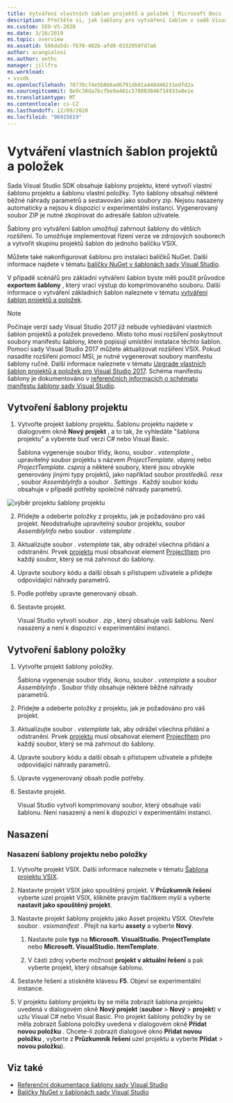 ```yaml
---
title: Vytváření vlastních šablon projektů a položek | Microsoft Docs
description: Přečtěte si, jak šablony pro vytváření šablon v sadě Visual Studio SDK umožňují zahrnout šablony do větších rozšíření.
ms.custom: SEO-VS-2020
ms.date: 3/16/2019
ms.topic: overview
ms.assetid: 586da5dc-f678-402b-afd0-0332959fd7a6
author: acangialosi
ms.author: anthc
manager: jillfra
ms.workload:
- vssdk
ms.openlocfilehash: 78770c74e5b866ad6791db01a448d46231edfd2a
ms.sourcegitcommit: 8e9c38da7bcfbe9a461c378083846714933a0e1e
ms.translationtype: MT
ms.contentlocale: cs-CZ
ms.lasthandoff: 12/09/2020
ms.locfileid: "96915619"
---
```

# <a name="create-custom-project-and-item-templates"></a>Vytváření vlastních šablon projektů a položek

Sada Visual Studio SDK obsahuje šablony projektu, které vytvoří vlastní šablonu projektu a šablonu vlastní položky. Tyto šablony obsahují některé běžné náhrady parametrů a sestavování jako soubory zip. Nejsou nasazeny automaticky a nejsou k dispozici v experimentální instanci. Vygenerovaný soubor ZIP je nutné zkopírovat do adresáře šablon uživatele.

Šablony pro vytváření šablon umožňují zahrnout šablony do větších rozšíření. To umožňuje implementovat řízení verze ve zdrojových souborech a vytvořit skupinu projektů šablon do jednoho balíčku VSIX.

Můžete také nakonfigurovat šablonu pro instalaci balíčků NuGet. Další informace najdete v tématu [balíčky NuGet v šablonách sady Visual Studio](/nuget/visual-studio-extensibility/visual-studio-templates).

V případě scénářů pro základní vytváření šablon byste měli použít průvodce **exportem šablony** , který vrací výstup do komprimovaného souboru. Další informace o vytváření základních šablon naleznete v tématu [vytváření šablon projektů a položek](../ide/creating-project-and-item-templates.md).

> [!NOTE]
> Počínaje verzí sady Visual Studio 2017 již nebude vyhledávání vlastních šablon projektů a položek provedeno. Místo toho musí rozšíření poskytnout soubory manifestu šablony, které popisují umístění instalace těchto šablon. Pomocí sady Visual Studio 2017 můžete aktualizovat rozšíření VSIX. Pokud nasadíte rozšíření pomocí MSI, je nutné vygenerovat soubory manifestu šablony ručně. Další informace naleznete v tématu [Upgrade vlastních šablon projektů a položek pro Visual Studio 2017](../extensibility/upgrading-custom-project-and-item-templates-for-visual-studio-2017.md). Schéma manifestu šablony je dokumentováno v [referenčních informacích o schématu manifestu šablony sady Visual Studio](../extensibility/visual-studio-template-manifest-schema-reference.md).

## <a name="create-a-project-template"></a>Vytvoření šablony projektu

1. Vytvořte projekt šablony projektu. Šablonu projektu najdete v dialogovém okně **Nový projekt** , a to tak, že vyhledáte "šablona projektu" a vyberete buď verzi C# nebo Visual Basic.

     Šablona vygeneruje soubor třídy, ikonu, soubor *. vstemplate* , upravitelný soubor projektu s názvem *ProjectTemplate. vbproj* nebo *ProjectTemplate. csproj* a některé soubory, které jsou obvykle generovány jinými typy projektů, jako například soubor *prostředků. resx* , soubor *AssemblyInfo* a soubor *. Settings* . Každý soubor kódu obsahuje v případě potřeby společné náhrady parametrů.

![výběr projektu šablony projektu](media/project-template-selection.png)

2. Přidejte a odeberte položky z projektu, jak je požadováno pro váš projekt. Neodstraňujte upravitelný soubor projektu, soubor *AssemblyInfo* nebo soubor *. vstemplate* .

3. Aktualizujte soubor *. vstemplate* tak, aby odrážel všechna přidání a odstranění. Prvek [projektu](../extensibility/project-element-visual-studio-templates.md) musí obsahovat element [ProjectItem](../extensibility/projectitem-element-visual-studio-item-templates.md) pro každý soubor, který se má zahrnout do šablony.

4. Upravte soubory kódu a další obsah s přístupem uživatele a přidejte odpovídající náhrady parametrů.

5. Podle potřeby upravte generovaný obsah.

6. Sestavte projekt.

     Visual Studio vytvoří soubor *. zip* , který obsahuje vaši šablonu. Není nasazený a není k dispozici v experimentální instanci.

## <a name="create-an-item-template"></a>Vytvoření šablony položky

1. Vytvořte projekt šablony položky.

     Šablona vygeneruje soubor třídy, ikonu, soubor *. vstemplate* a soubor *AssemblyInfo* . Soubor třídy obsahuje některé běžné náhrady parametrů.

2. Přidejte a odeberte položky z projektu, jak je požadováno pro váš projekt.

3. Aktualizujte soubor *. vstemplate* tak, aby odrážel všechna přidání a odstranění. Prvek [projektu](../extensibility/project-element-visual-studio-templates.md) musí obsahovat element [ProjectItem](../extensibility/projectitem-element-visual-studio-item-templates.md) pro každý soubor, který se má zahrnout do šablony.

4. Upravte soubory kódu a další obsah s přístupem uživatele a přidejte odpovídající náhrady parametrů.

5. Upravte vygenerovaný obsah podle potřeby.

6. Sestavte projekt.

     Visual Studio vytvoří komprimovaný soubor, který obsahuje vaši šablonu. Není nasazený a není k dispozici v experimentální instanci.

## <a name="deployment"></a>Nasazení

### <a name="to-deploy-the-project-or-item-template"></a>Nasazení šablony projektu nebo položky

1. Vytvořte projekt VSIX. Další informace naleznete v tématu [Šablona projektu VSIX](../extensibility/vsix-project-template.md).

2. Nastavte projekt VSIX jako spouštěný projekt. V **Průzkumník řešení** vyberte uzel projekt VSIX, klikněte pravým tlačítkem myši a vyberte **nastavit jako spouštěný projekt**.

3. Nastavte projekt šablony projektu jako Asset projektu VSIX. Otevřete soubor *. vsixmanifest* . Přejít na kartu **assety** a vyberte **Nový**.

    1. Nastavte pole **typ** na **Microsoft. VisualStudio. ProjectTemplate** nebo **Microsoft. VisualStudio. ItemTemplate**.

    2. V části zdroj vyberte možnost **projekt v aktuální řešení** a pak vyberte projekt, který obsahuje šablonu.

4. Sestavte řešení a stiskněte klávesu **F5**. Objeví se experimentální instance.

5. V projektu šablony projektu by se měla zobrazit šablona projektu uvedená v dialogovém okně **Nový projekt** (**soubor**  >  **Nový**  >  **projekt**) v uzlu Visual C# nebo Visual Basic. Pro projekt šablony položky by se měla zobrazit Šablona položky uvedená v dialogovém okně **Přidat novou položku** . Chcete-li zobrazit dialogové okno **Přidat novou položku** , vyberte z **Průzkumník řešení** uzel projektu a vyberte **Přidat**  >  **novou položku**).

## <a name="see-also"></a>Viz také

- [Referenční dokumentace šablony sady Visual Studio](../ide/creating-project-and-item-templates.md)
- [Balíčky NuGet v šablonách sady Visual Studio](/nuget/visual-studio-extensibility/visual-studio-templates)
